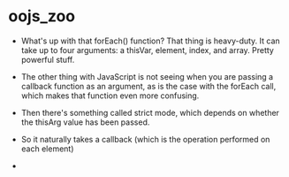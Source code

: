 oojs_zoo
========

- What's up with that forEach() function? That thing is heavy-duty. It  can take up to four arguments:
a thisVar, element, index, and array. Pretty powerful stuff.

- The other thing with JavaScript is not seeing when you are passing a callback function as an argument,
as is the case with the forEach call, which makes that function even more confusing.

- Then there's something called strict mode, which depends on whether the thisArg value has been passed.
- So it naturally takes a callback (which is the operation performed on each element)
- 

